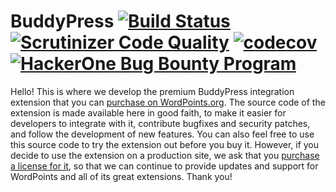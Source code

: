 # BuddyPress [![Build Status](https://travis-ci.org/WordPoints/buddypress.svg?branch=develop)](https://travis-ci.org/WordPoints/buddypress) [![Scrutinizer Code Quality](https://scrutinizer-ci.com/g/WordPoints/buddypress/badges/quality-score.png?b=develop)](https://scrutinizer-ci.com/g/WordPoints/buddypress/?branch=develop) [![codecov](https://codecov.io/gh/WordPoints/buddypress/branch/master/graph/badge.svg)](https://codecov.io/gh/WordPoints/buddypress) [![HackerOne Bug Bounty Program](https://img.shields.io/badge/security-HackerOne-blue.svg)](https://hackerone.com/wordpoints)

Hello! This is where we develop the premium BuddyPress integration extension that you can [purchase on WordPoints.org](https://wordpoints.org/extensions/buddypress/). The source code of the extension is made available here in good faith, to make it easier for developers to integrate with it, contribute bugfixes and security patches, and follow the development of new features. You can also feel free to use this source code to try the extension out before you buy it. However, if you decide to use the extension on a production site, we ask that you [purchase a license for it](https://wordpoints.org/extensions/buddypress/), so that we can continue to provide updates and support for WordPoints and all of its great extensions. Thank you!

